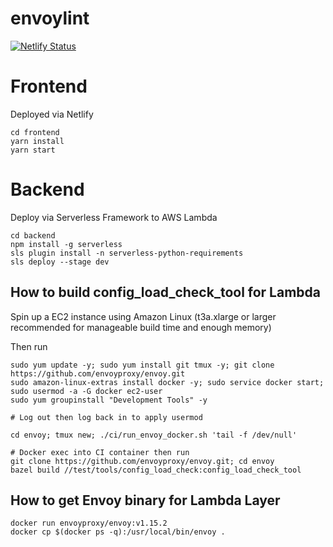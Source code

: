 # envoylint
[![Netlify Status](https://api.netlify.com/api/v1/badges/5fb8f73f-4b59-4ac1-8916-7b63e7182aec/deploy-status)](https://app.netlify.com/sites/dazzling-mahavira-26b329/deploys)

# Frontend
Deployed via Netlify
```
cd frontend
yarn install
yarn start
```

# Backend
Deploy via Serverless Framework to AWS Lambda
```
cd backend
npm install -g serverless
sls plugin install -n serverless-python-requirements
sls deploy --stage dev
````

## How to build config_load_check_tool for Lambda
Spin up a EC2 instance using Amazon Linux (t3a.xlarge or larger recommended for manageable build time and enough memory)

Then run
```
sudo yum update -y; sudo yum install git tmux -y; git clone https://github.com/envoyproxy/envoy.git
sudo amazon-linux-extras install docker -y; sudo service docker start; sudo usermod -a -G docker ec2-user
sudo yum groupinstall "Development Tools" -y

# Log out then log back in to apply usermod

cd envoy; tmux new; ./ci/run_envoy_docker.sh 'tail -f /dev/null'

# Docker exec into CI container then run
git clone https://github.com/envoyproxy/envoy.git; cd envoy
bazel build //test/tools/config_load_check:config_load_check_tool
```

## How to get Envoy binary for Lambda Layer
```
docker run envoyproxy/envoy:v1.15.2
docker cp $(docker ps -q):/usr/local/bin/envoy .
```

